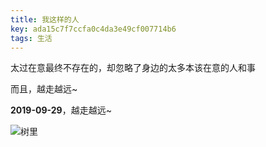 ```yaml
---
title: 我这样的人
key: ada15c7f7ccfa0c4da3e49cf007714b6
tags: 生活
---
```


太过在意最终不存在的，却忽略了身边的太多本该在意的人和事

而且，越走越远~

**2019-09-29**，越走越远~

![树里](http://118.24.108.205:8086/pic/blog/shuli.jpg)

<!--more-->